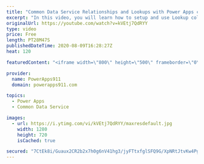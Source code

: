 ```yaml
---
title: "Common Data Service Relationships and Lookups with Power Apps canvas apps"
excerpt: "In this video, you will learn how to setup and use Lookup columns in the Common Data Service aka CDS aka Dataflex. We talk about Filter, Patch, Collections, Forms, and more all while helping you build better relationships in your Power Apps Canvas Apps. I also skip all of the \"relationship\" jokes I wanted"
originalUrl: https://youtube.com/watch?v=kVEtj7QdRYY
type: video
price: Free
length: PT28M47S
publishedDateTime: 2020-08-09T16:28:27Z
heat: 120

featuredContent: "<iframe width=\"800\" height=\"500\" frameborder=\"0\" src=\"https://www.youtube.com/embed/kVEtj7QdRYY\" allow=\"accelerometer; autoplay; encrypted-media; gyroscope; picture-in-picture\" allowfullscreen></iframe>"

provider:
  name: PowerApps911
  domain: powerapps911.com

topics:
  - Power Apps
  - Common Data Service

images:
  - url: https://i.ytimg.com/vi/kVEtj7QdRYY/maxresdefault.jpg
    width: 1280
    height: 720
    isCached: true

secured: "7CtEk8i/Guaux2CR2b2x7h0g6nV41hg3/jyFTtxfglSFQ9G/XpNRtJtvKw4PggDw3hg6cAhIeXGmH95TBlWq2ifUCMNL5g0J11jnVR1QTotB6QKW1wq5cDOJOHWu8zUZLEYE6VNWkwdt7vPuWpsOqXmMl5cnH8N6ay3hLCPoCh3JNzX5x5usDdo13+/N034mUu9xbIwP7FhW8vvesR73uhUEjUyFY2au/GdVcaiesZ+44AdQGPoApn5qYwq2sIc80Wk9WgDpiZZfb1G//gzD58r27PNH7/3b/59KGgYm7Tus8BUTKilfx8SMEgGKAnrnkLMxC2C9uHLnKhQPYF8F1IYC8+oGLPhmjRy+VCb5tlzRUmo9scSoNpNTA5mm79sck1xSbKp+Xlki5vy+r+6jGQ==;ijT9ZLX0XiJm7eWS77/LLQ=="
---
```


